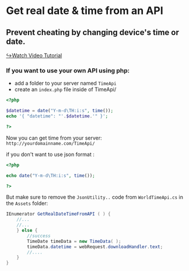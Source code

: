 # Get real date & time from an API 
## Prevent cheating by changing device's time or date.

[↪Watch Video Tutorial ](https://www.youtube.com/watch?v=uJK1ajLaq6I)

### If you want to use your own API using php:
- add a folder to your server named `TimeApi` 
- create an `index.php` file inside of TimeApi/ 
```php
<?php

$datetime = date("Y-m-d\TH:i:s", time());
echo '{ "datetime": "'.$datetime.'" }';

?>
```

Now you can get time from your server:
`http://yourdomainname.com/TimeApi/`

if you don't want to use json format :
```php
<?php

echo date("Y-m-d\TH:i:s", time());

?>
```
But make sure to remove the `JsonUtility..` code from `WorldTimeApi.cs` in the `Assets` folder:
```c#
IEnumerator GetRealDateTimeFromAPI ( ) {
	//...
	//...
	} else {
		//success
		TimeDate timeData = new TimeData( );
		timeData.datetime = webRequest.downloadHandler.text;
		//....
	}
}
```
